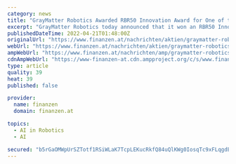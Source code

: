 ```yaml
---
category: news
title: "GrayMatter Robotics Awarded RBR50 Innovation Award for One of the World's Top 50 Robotics Innovation"
excerpt: "GrayMatter Robotics today announced that it won an RBR50 Innovation Award as one of the 50 leading robotics companies in the world. The"
publishedDateTime: 2022-04-21T01:48:00Z
originalUrl: "https://www.finanzen.at/nachrichten/aktien/graymatter-robotics-awarded-rbr50-innovation-award-for-one-of-the-worlds-top-50-robotics-innovation-1031368311"
webUrl: "https://www.finanzen.at/nachrichten/aktien/graymatter-robotics-awarded-rbr50-innovation-award-for-one-of-the-worlds-top-50-robotics-innovation-1031368311"
ampWebUrl: "https://www.finanzen.at/nachrichten/amp/graymatter-robotics-awarded-rbr50-innovation-award-for-one-of-the-worlds-top-50-robotics-innovation-1031368311"
cdnAmpWebUrl: "https://www-finanzen-at.cdn.ampproject.org/c/s/www.finanzen.at/nachrichten/amp/graymatter-robotics-awarded-rbr50-innovation-award-for-one-of-the-worlds-top-50-robotics-innovation-1031368311"
type: article
quality: 39
heat: 39
published: false

provider:
  name: finanzen
  domain: finanzen.at

topics:
  - AI in Robotics
  - AI

secured: "b5rGaOMWpUrSZTotf1RSiWLaK7TcpLEKucRkfQ84uQlKWg0IosqTc9xFLqgdEz7NUrSIt3Yau4LQBmril/iPyrn9JRZaeZgTGYOXbcdEBGm8OgMDqmZKs77ihPfI+fNQNgC38wmxxEwZkflQl0+HCYHxqJ/jaQcSwKk3YLHHxDhnjaD7TBMBWIYOxUy8vumKk7jplzPpHkYdGwsdWEoddBqN7U3qGpLqkGSvUJLpjo8pVEPTQZ1UXEPZv7KhnFYNKcZs+cWUivcl+HktGtrJsZJmqux095ZJEoyORaSksAgh1b3HdnXUur0f/EVX61mgyJbu/HNprlD7uLzY16oAd7KOc5VPNLTF5fZOIYWm16s=;SXZrMmXeHzP6IceYGkw95w=="
---
```


